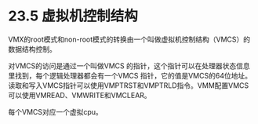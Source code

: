 # 23.5 虚拟机控制结构

VMX的root模式和non-root模式的转换由一个叫做虚拟机控制结构（VMCS）的数据结构控制。

对VMCS的访问是通过一个叫做VMCS 的指针，这个指针可以在处理器状态信息里找到，每个逻辑处理器都会有一个VMCS 指针，它的值是VMCS的64位地址。读取和写入VMCS指针可以使用VMPTRST和VMPTRLD指令。VMM配置VMCS可以使用VMREAD、VMWRITE和VMCLEAR。

每个VMCS对应一个虚拟cpu。
